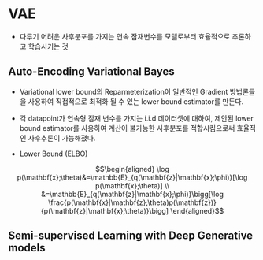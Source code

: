 # VAE
- 다루기 어려운 사후분포를 가지는 연속 잠재변수를 모델로부터 효율적으로 추론하고 학습시키는 것
  
## Auto-Encoding Variational Bayes
- Variational lower bound의 Reparmeterization이 일반적인 Gradient 방법론들을 사용하여 직접적으로 최적화 될 수 있는 lower bound estimator를 만든다.
- 각 datapoint가 연속형 잠재 변수를 가지는 i.i.d 데이터셋에 대하여, 제안된 lower bound estimator를 사용하여 계산이 불가능한 사후분포를 적합시킴으로써 효율적인 사후추론이 가능해졌다.

- Lower Bound (ELBO)

$$\begin{aligned} 
\log p(\mathbf{x};\theta)&=\mathbb{E}_{q(\mathbf{z}|\mathbf{x};\phi)}[\log p(\mathbf{x};\theta)] \\
&=\mathbb{E}_{q(\mathbf{z}|\mathbf{x};\phi)}\bigg[\log \frac{p(\mathbf{x}|\mathbf{z};\theta)p(\mathbf{z})}{p(\mathbf{z}|\mathbf{x};\theta)}\bigg]
\end{aligned}$$

## Semi-supervised Learning with Deep Generative models
